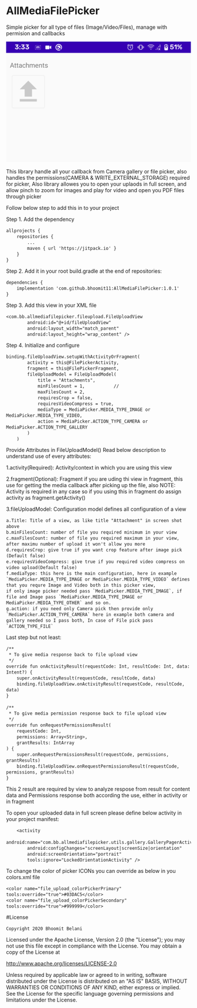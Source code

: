 # AllMediaFilePicker
Simple picker for all type of files (Image/Video/Files), manage with permision and callbacks

![alt text](https://raw.githubusercontent.com/bhoomit11/AllMediaFilePicker/master/images/ss.png)


This library handle all your callback from Camera gallery or file picker, also handles the permissions(CAMERA & WRITE_EXTERNAL_STORAGE) required for picker,
Also library allowes you to open your uplaods in full screen, and allow pinch to zoom for images and play for video and open you PDF files through picker

Follow below step to add this in to your project

Step 1. Add the dependency

   	allprojects {
		repositories {
			...
			maven { url 'https://jitpack.io' }
		}
	}


Step 2. Add it in your root build.gradle at the end of repositories:

    dependencies {
    	implementation 'com.github.bhoomit11:AllMediaFilePicker:1.0.1'
    }
  

Step 3. Add this view in your XML file
    
    <com.bb.allmediafilepicker.fileupload.FileUploadView
            android:id="@+id/fileUploadView"
            android:layout_width="match_parent"
            android:layout_height="wrap_content" />

Step 4. Initialize and configure

    binding.fileUploadView.setupWithActivityOrFragment(
            activity = this@FilePickerActivity,
    	    fragment = this@FilePickerFragment,
            fileUploadModel = FileUploadModel(
                title = "Attachments",
                minFilesCount = 1,           //
                maxFilesCount = 2,
                requiresCrop = false,
                requiresVideoCompress = true,
                mediaType = MediaPicker.MEDIA_TYPE_IMAGE or MediaPicker.MEDIA_TYPE_VIDEO,
                action = MediaPicker.ACTION_TYPE_CAMERA or MediaPicker.ACTION_TYPE_GALLERY
            )
        )

Provide Attributes in FileUploadModel()
Read below description to understand use of every attributes:

1.activity(Required): Activity/context in which you are using this view

2.fragment(Optional): Fragment if you are uding thi view in fragment, this use for getting the media callback after picking up the file, also NOTE: Activity is required in any case so if you using this in fragment do assign activity as fragment.getActivity()

3.fileUploadModel: Configuration model defines all configuration of a view
```
a.Title: Title of a view, as like title "Attachment" in screen shot above
b.minFilesCount: number of file you required minimum in your view
c.maxFilesCount: number of file you required maximum in your view, after maximu number of upload it won't allow you more
d.requiresCrop: give true if you want crop feature after image pick (Default false)
e.requiresVideoCompress: give true if you required video compress on video upload(Default false)
f.mediaType: this here is the main configuration, here in example `MediaPicker.MEDIA_TYPE_IMAGE or MediaPicker.MEDIA_TYPE_VIDEO` defines that you requre Image and Video both in this picker view,
if only image picker needed pass `MediaPicker.MEDIA_TYPE_IMAGE`, if file and Image pass `MediaPicker.MEDIA_TYPE_IMAGE or MediaPicker.MEDIA_TYPE_OTHER` and so on.
g.action: if you need only Camera pick then provide only `MediaPicker.ACTION_TYPE_CAMERA` here in example both camera and gallery needed so I pass both, In case of File pick pass `ACTION_TYPE_FILE`
```
  
Last step but not least:

    /**
     * To give media response back to file upload view
     */
    override fun onActivityResult(requestCode: Int, resultCode: Int, data: Intent?) {
        super.onActivityResult(requestCode, resultCode, data)
        binding.fileUploadView.onActivityResult(requestCode, resultCode, data)
    }

    /**
     * To give media permission response back to file upload view
     */
    override fun onRequestPermissionsResult(
        requestCode: Int,
        permissions: Array<String>,
        grantResults: IntArray
    ) {
        super.onRequestPermissionsResult(requestCode, permissions, grantResults)
        binding.fileUploadView.onRequestPermissionsResult(requestCode, permissions, grantResults)
    }

This 2 result are required by view to analyze respose from result for content data and Permissions response both
according the use, either in activity or in fragment

To open your uploaded data in full screen please define below activity in your project manifest:

 <!--Photo and Video Gallery full screen activity-->
        <activity
            android:name="com.bb.allmediafilepicker.utils.gallery.GalleryPagerActivity"
            android:configChanges="screenLayout|screenSize|orientation"
            android:screenOrientation="portrait"
            tools:ignore="LockedOrientationActivity" />
	    
	    
To change the color of picker ICONs you can override as below in you colors.xml file

    <color name="file_upload_colorPickerPrimary" tools:override="true">#03DAC5</color>
    <color name="file_upload_colorPickerSecondary" tools:override="true">#999999</color>
    
#License

    Copyright 2020 Bhoomit Belani

Licensed under the Apache License, Version 2.0 (the "License");
you may not use this file except in compliance with the License.
You may obtain a copy of the License at

   http://www.apache.org/licenses/LICENSE-2.0

Unless required by applicable law or agreed to in writing, software
distributed under the License is distributed on an "AS IS" BASIS,
WITHOUT WARRANTIES OR CONDITIONS OF ANY KIND, either express or implied.
See the License for the specific language governing permissions and
limitations under the License.
